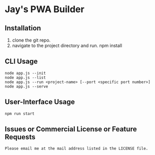 # Jay's PWA Builder

## Installation
1. clone the git repo.
2. navigate to the project directory and run.
    npm install

## CLI Usage
    node app.js --init
    node app.js --list
    node app.js --run <project-name> [--port <specific port number>]
    node app.js --serve

## User-Interface Usage
    npm run start

## Issues or Commercial License or Feature Requests
    Please email me at the mail address listed in the LICENSE file.
    
